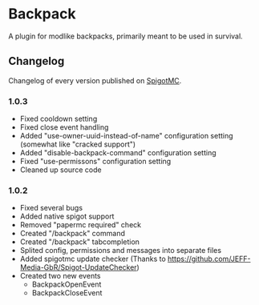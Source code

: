 # Backpack

A plugin for modlike backpacks, primarily meant to be used in survival.

## Changelog

Changelog of every version published on [SpigotMC](https://www.spigotmc.org/resources/backpacks.111152/).

### 1.0.3

- Fixed cooldown setting
- Fixed close event handling
- Added "use-owner-uuid-instead-of-name" configuration setting (somewhat like "cracked support")
- Added "disable-backpack-command" configuration setting
- Fixed "use-permissons" configuration setting
- Cleaned up source code

### 1.0.2

- Fixed several bugs
- Added native spigot support
- Removed "papermc required" check
- Created "/backpack" command
- Created "/backpack" tabcompletion
- Splited config, permissions and messages into separate files
- Added spigotmc update checker (Thanks to https://github.com/JEFF-Media-GbR/Spigot-UpdateChecker)
- Created two new events
    - BackpackOpenEvent
    - BackpackCloseEvent
